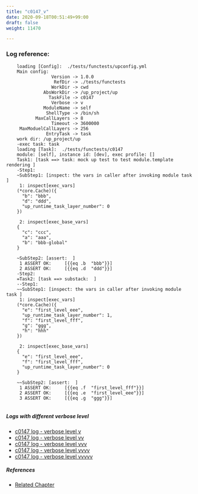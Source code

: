 ```yaml
---
title: "c0147_v"
date: 2020-09-18T00:51:49+99:00
draft: false
weight: 11470

---
```


### Log reference: <no value>

```
    loading [Config]:  ./tests/functests/upconfig.yml
    Main config:
                 Version -> 1.0.0
                  RefDir -> ./tests/functests
                 WorkDir -> cwd
              AbsWorkDir -> /up_project/up
                TaskFile -> c0147
                 Verbose -> v
              ModuleName -> self
               ShellType -> /bin/sh
           MaxCallLayers -> 8
                 Timeout -> 3600000
     MaxModuelCallLayers -> 256
               EntryTask -> task
    work dir: /up_project/up
    -exec task: task
    loading [Task]:  ./tests/functests/c0147
    module: [self], instance id: [dev], exec profile: []
    Task1: [task ==> task: mock up test to test module.template rendering ]
    -Step1:
    ~SubStep1: [inspect: the vars in caller after invoking module task ]
     1: inspect[exec_vars]
    (*core.Cache)({
      "b": "bbb",
      "d": "ddd",
      "up_runtime_task_layer_number": 0
    })
    
     2: inspect[exec_base_vars]
    {
      "c": "ccc",
      "a": "aaa",
      "b": "bbb-global"
    }
    
    ~SubStep2: [assert:  ]
     1 ASSERT OK:     [{{eq .b  "bbb"}}]
     2 ASSERT OK:     [{{eq .d  "ddd"}}]
    -Step2:
    =Task2: [task ==> substack:  ]
    --Step1:
    ~~SubStep1: [inspect: the vars in caller after invoking module task ]
     1: inspect[exec_vars]
    (*core.Cache)({
      "e": "first_level_eee",
      "up_runtime_task_layer_number": 1,
      "f": "first_level_fff",
      "g": "ggg",
      "h": "hhh"
    })
    
     2: inspect[exec_base_vars]
    {
      "e": "first_level_eee",
      "f": "first_level_fff",
      "up_runtime_task_layer_number": 0
    }
    
    ~~SubStep2: [assert:  ]
     1 ASSERT OK:     [{{eq .f  "first_level_fff"}}]
     2 ASSERT OK:     [{{eq .e  "first_level_eee"}}]
     3 ASSERT OK:     [{{eq .g  "ggg"}}]
    
```

##### Logs with different verbose level
* [c0147 log - verbose level v](../../logs/c0147_v)
* [c0147 log - verbose level vv](../../logs/c0147_vv)
* [c0147 log - verbose level vvv](../../logs/c0147_vvv)
* [c0147 log - verbose level vvvv](../../logs/c0147_vvvv)
* [c0147 log - verbose level vvvvv](../../logs/c0147_vvvvv)

##### References
* [Related Chapter](../../vars/c0147)
